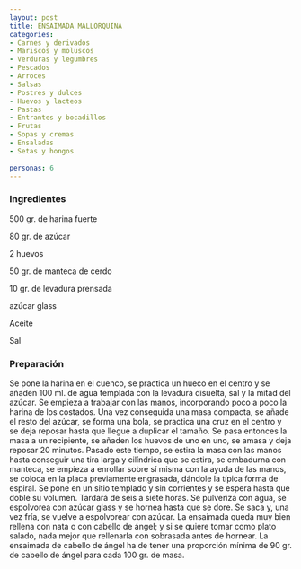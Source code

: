 ```yaml
---
layout: post
title: ENSAIMADA MALLORQUINA
categories:
- Carnes y derivados
- Mariscos y moluscos
- Verduras y legumbres
- Pescados
- Arroces
- Salsas
- Postres y dulces
- Huevos y lacteos
- Pastas
- Entrantes y bocadillos
- Frutas
- Sopas y cremas
- Ensaladas
- Setas y hongos
 
personas: 6 
---
```

<h3>Ingredientes</h3>
500 gr. de harina fuerte

80 gr. de azúcar

2 huevos

50 gr. de manteca de cerdo

10 gr. de levadura prensada

azúcar glass

Aceite

Sal

<h3>Preparación</h3>
Se pone la harina en el cuenco, se practica un hueco en el centro y se añaden 100 ml. de agua templada con la levadura disuelta, sal y la mitad del azúcar. Se empieza a trabajar con las manos, incorporando poco a poco la harina de los costados. Una vez conseguida una masa compacta, se añade el resto del azúcar, se forma una bola, se practica una cruz en el centro y se deja reposar hasta que llegue a duplicar el tamaño. Se pasa entonces la masa a un recipiente, se añaden los huevos de uno en uno, se amasa y deja reposar 20 minutos. Pasado este tiempo, se estira la masa con las manos hasta conseguir una tira larga y cilíndrica que se estira, se embadurna con manteca, se empieza a enrollar sobre sí misma con la ayuda de las manos, se coloca en la placa previamente engrasada, dándole la típica forma de espiral. Se pone en un sitio templado y sin corrientes y se espera hasta que doble su volumen. Tardará de seis a siete horas. Se pulveriza con agua, se espolvorea con azúcar glass y se hornea hasta que se dore. Se saca y, una vez fría, se vuelve a espolvorear con azúcar. La ensaimada queda muy bien rellena con nata o con cabello de ángel; y si se quiere tomar como plato salado, nada mejor que rellenarla con sobrasada antes de hornear. La ensaimada de cabello de ángel ha de tener una proporción mínima de 90 gr. de cabello de ángel para cada 100 gr. de masa.

